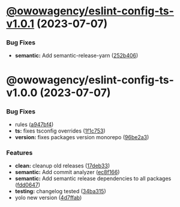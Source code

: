 # [@owowagency/eslint-config-ts-v1.0.1](https://github.com/owowagency/eslint-config/compare/@owowagency/eslint-config-ts-v1.0.0...@owowagency/eslint-config-ts-v1.0.1) (2023-07-07)


### Bug Fixes

* **semantic:** Add semantic-release-yarn ([252b406](https://github.com/owowagency/eslint-config/commit/252b406fa69562146f1dec827d9547409ec711fc))

# @owowagency/eslint-config-ts-v1.0.0 (2023-07-07)


### Bug Fixes

* rules ([a947bf4](https://github.com/owowagency/eslint-config/commit/a947bf45e9e9300d654920c2afbb8ca38fba5972))
* **ts:** fixes tsconfig overrides ([1f1c753](https://github.com/owowagency/eslint-config/commit/1f1c753138c1537fd8c648d0814b7f0e5c52e56b))
* **version:** fixes packages version monorepo ([96be2a3](https://github.com/owowagency/eslint-config/commit/96be2a37123e6cf4e59caacf534f242e63b83335))


### Features

* **clean:** cleanup old releases ([17deb33](https://github.com/owowagency/eslint-config/commit/17deb33f7fbabf6316c40d20c2c7ba7fa0b485b5))
* **semantic:** Add commit analyzer ([ec8f166](https://github.com/owowagency/eslint-config/commit/ec8f166ef3a25f7b0769bf99e4f46e9cdf0a9f1e))
* **semantic:** Add semantic release dependencies to all packages ([fdd0647](https://github.com/owowagency/eslint-config/commit/fdd064787ab8641623130fe942f792164f8a8dbb))
* **testing:** changelog tested ([34ba315](https://github.com/owowagency/eslint-config/commit/34ba31566331c53d16186e0bda40f7ef22a7ff04))
* yolo new version ([4d7ffab](https://github.com/owowagency/eslint-config/commit/4d7ffab612c89f498a45facbf668bef160b1d04a))
